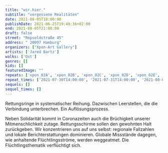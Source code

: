 ```yaml
---
title: "wir.hier."
subtitle: "vergessene Realitäten"
date: 2021-08-05T18:00:00
publishDate: 2021-06-25T19:40:36+02:00
end: 2021-08-05T21:00:00
draft: false
street: "Repsoldstraße 45"
address: " 20097 Hamburg"
organizers: ["Xpon-Art Gallery"]
artists: ['Jared Bartz']
walks: ['Ost']
genres: []
kids: []
featuredImage: ""
repeats: ['xpon_02A', 'xpon_02B', 'xpon_02C', 'xpon_02D', 'xpon_02E', 'xpon_02F', 'xpon_02H', 'xpon_02I', 'xpon_02J']
repeat_times: ['2021-07-30T14:00:00', '2021-07-31T14:00:00', '2021-08-01T14:00:00', '2021-08-02T18:00:00', '2021-08-03T14:00:00', '2021-08-04T18:00:00', '2021-08-06T18:00:00', '2021-08-07T18:00:00', '2021-08-08T14:00:00']
sequels: []
sequel_times: []
---
```


Rettungsringe in systematischer Reihung. Dazwischen Leerstellen, die die Verbindung unterbrechen. Ein Auflösungsprozess. 

Neben Solidarität kommt in Coronazeiten auch die Brüchigkeit unserer Mitmenschlichkeit zutage. Rettungsschirme sollen den gewohnten Halt zurückgeben. Wir konzentrieren uns auf uns selbst: regionale Fallzahlen und lokale Berichterstattungen dominieren. Globale Missstände dagegen, wie anhaltende Flüchtlingsströme, werden weggeatmet. Die Flüchtlingsthematik verflüchtigt sich.
